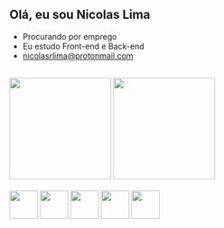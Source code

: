 ## Olá, eu sou Nicolas Lima

<!--
**NicolasLima01/NicolasLima01** is a ✨ _special_ ✨ repository because its `README.md` (this file) appears on your GitHub profile.

Here are some ideas to get you started:-->

- Procurando por emprego
- Eu estudo Front-end e Back-end
- nicolasrlima@protonmail.com
<br>
<div>
  <img height="180" src="https://github-readme-stats.vercel.app/api?username=NicolasLima01&show_icons=true&theme=merko">
  <img height="180" src="https://github-readme-stats.vercel.app/api/top-langs/?username=NicolasLima01&theme=merko&layout=compact">  
</div>
<br>
<div style="padding-right: {50px};">
  <img height="50" width="50" src="https://cdn.jsdelivr.net/gh/devicons/devicon@latest/icons/html5/html5-original.svg">   
  <img height="50" width="50" src="https://cdn.jsdelivr.net/gh/devicons/devicon@latest/icons/css3/css3-original.svg">
  <img height="50" width="50" src="https://cdn.jsdelivr.net/gh/devicons/devicon@latest/icons/javascript/javascript-original.svg">      
  <img height="50" width="50" src="https://cdn.jsdelivr.net/gh/devicons/devicon@latest/icons/csharp/csharp-original.svg">
  <img height="50" width="50" src="https://cdn.jsdelivr.net/gh/devicons/devicon@latest/icons/mariadb/mariadb-original-wordmark.svg">
</div>
